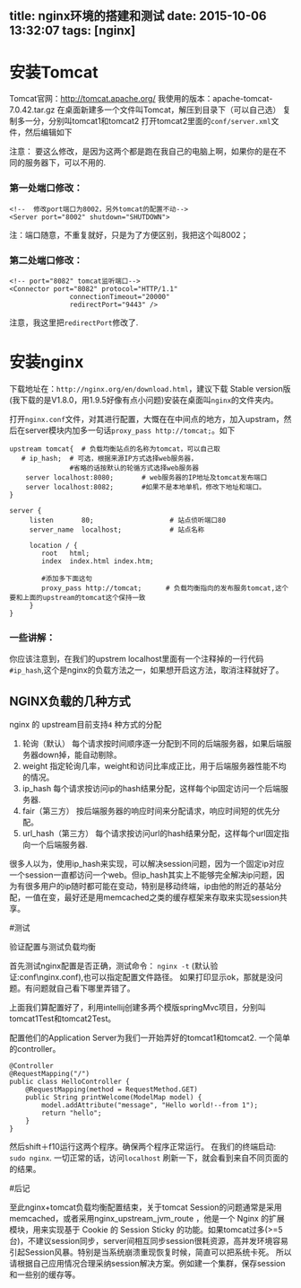title: nginx环境的搭建和测试
date: 2015-10-06 13:32:07
tags: [nginx]
---

# 安装Tomcat

Tomcat官网：http://tomcat.apache.org/
我使用的版本：apache-tomcat-7.0.42.tar.gz
在桌面新建多一个文件叫Tomcat，解压到目录下（可以自己选）
复制多一分，分别叫tomcat1和tomcat2
打开tomcat2里面的`conf/server.xml`文件，然后编辑如下


注意：
要这么修改，是因为这两个都是跑在我自己的电脑上啊，如果你的是在不同的服务器下，可以不用的.

### 第一处端口修改：

	<!--  修改port端口为8002，另外tomcat的配置不动-->  
	<Server port="8002" shutdown="SHUTDOWN">   
注：端口随意，不重复就好，只是为了方便区别，我把这个叫8002；


###   第二处端口修改：
	<!-- port="8082" tomcat监听端口-->  
	<Connector port="8082" protocol="HTTP/1.1"   
	               connectionTimeout="20000"   
	               redirectPort="9443" />  
  注意，我这里把`redirectPort`修改了.
   
 
<!-- ###   第三处端口修改：  
	Engine元素增加 jvmRoute  属性：
	<Engine name="Catalina" defaultHost="localhost" jvmRoute="tomcat2">  
注：另外一个tomcat1的server.xml文件，请在这个位置请加多`jvmRoute="tomcat1"` -->
	 
<!--more-->

# 安装nginx
   下载地址在：`http://nginx.org/en/download.html`，建议下载 Stable version版(我下载的是V1.8.0，用1.9.5好像有点小问题)安装在桌面叫`nginx`的文件夹内。
   
打开`nginx.conf`文件，对其进行配置，大慨在在中间点的地方，加入upstram，然后在server模块内加多一句话`proxy_pass http://tomcat;`。如下
	
	upstream tomcat{  # 负载均衡站点的名称为tomcat，可以自己取
	   # ip_hash;  # 可选，根据来源IP方式选择web服务器，
	               #省略的话按默认的轮循方式选择web服务器
	    server localhost:8080;       # web服务器的IP地址及tomcat发布端口
	    server localhost:8082;       #如果不是本地单机，修改下地址和端口。
	}
	        
	server {
	     listen       80;                   # 站点侦听端口80
	     server_name  localhost;            # 站点名称
	 
	     location / {
	        root   html;
	        index  index.html index.htm;
			
			#添加多下面这句
	        proxy_pass http://tomcat;      # 负载均衡指向的发布服务tomcat,这个要和上面的upstream的tomcat这个保持一致
	     }	  
	} 

### 一些讲解：

 你应该注意到，在我们的upstrem localhost里面有一个注释掉的一行代码`#ip_hash`,这个是nginx的负载方法之一，如果想开启这方法，取消注释就好了。 
 
## NGINX负载的几种方式

nginx 的 upstream目前支持`4` 种方式的分配
 
1. 轮询（默认） 
      每个请求按时间顺序逐一分配到不同的后端服务器，如果后端服务器down掉，能自动剔除。    
2. weight 
      指定轮询几率，weight和访问比率成正比，用于后端服务器性能不均的情况。 
3. ip_hash 
      每个请求按访问ip的hash结果分配，这样每个ip固定访问一个后端服务器.      
4. fair（第三方） 
      按后端服务器的响应时间来分配请求，响应时间短的优先分配。  
4. url_hash（第三方）
      每个请求按访问url的hash结果分配，这样每个url固定指向一个后端服务器.
      
      
  很多人以为，使用ip_hash来实现，可以解决session问题，因为一个固定ip对应一个session一直都访问一个web。但ip_hash其实上不能够完全解决ip问题，因为有很多用户的ip随时都可能在变动，特别是移动终端，ip由他的附近的基站分配，一值在变，最好还是用memcached之类的缓存框架来存取来实现session共享。
  
  
#测试

 验证配置与测试负载均衡

   首先测试nginx配置是否正确，测试命令：
   `nginx -t`
   (默认验证:conf\nginx.conf),也可以指定配置文件路径。
 如果打印显示ok，那就是没问题。有问题就自己看下哪里弄错了。
    
上面我们算配置好了，利用intellij创建多两个模版springMvc项目，分别叫tomcat1Test和tomcat2Test。

配置他们的Application Server为我们一开始弄好的tomcat1和tomcat2.
一个简单的controller。
	
	@Controller
	@RequestMapping("/")
	public class HelloController {
		@RequestMapping(method = RequestMethod.GET)
		public String printWelcome(ModelMap model) {
			model.addAttribute("message", "Hello world!--from 1");
			return "hello";
		}
	}

然后shift＋f10运行这两个程序。确保两个程序正常运行。
在我们的终端启动: `sudo nginx`.
一切正常的话，访问`localhost`
刷新一下，就会看到来自不同页面的的结果。

#后记
 
 至此nginx+tomcat负载均衡配置结束，关于tomcat Session的问题通常是采用memcached，或者采用nginx_upstream_jvm_route ，他是一个 Nginx 的扩展模块，用来实现基于 Cookie 的 Session Sticky 的功能。如果tomcat过多(>=5台)，不建议session同步，server间相互同步session很耗资源，高并发环境容易引起Session风暴。特别是当系统崩溃重现恢复时候，简直可以把系统卡死。
 所以请根据自己应用情况合理采纳session解决方案。例如建一个集群，保存session和一些别的缓存等。
 


